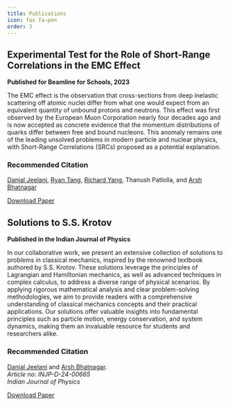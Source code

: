 ```yaml
---
title: Publications
icon: fas fa-pen
order: 3
---
```


## Experimental Test for the Role of Short-Range Correlations in the EMC Effect
**Published for Beamline for Schools, 2023**

The EMC effect is the observation that cross-sections from deep inelastic scattering off atomic nuclei differ from what one would expect from an equivalent quantity of unbound protons and neutrons. This effect was first observed by the European Muon Corporation nearly four decades ago and is now accepted as concrete evidence that the momentum distributions of quarks differ between free and bound nucleons. This anomaly remains one of the leading unsolved problems in modern particle and nuclear physics, with Short-Range Correlations (SRCs) proposed as a potential explanation.

### Recommended Citation
[Danial Jeelani](https://diplomaticfellow.github.io/), [Ryan Tang](https://turtlely.github.io/), [Richard Yang](https://riyang25.github.io/), Thanush Patlolla, and [Arsh Bhatnagar](https://www.linkedin.com/in/arsh-bhatnagar-3b15902a4/)

[Download Paper](https://drive.google.com/file/d/1ZziqIRI0o_fC8y5aXrR0Yi5YmBUHphmU/view?usp=sharing)

## Solutions to S.S. Krotov
**Published in the Indian Journal of Physics**

In our collaborative work, we present an extensive collection of solutions to problems in classical mechanics, inspired by the renowned textbook authored by S.S. Krotov. These solutions leverage the principles of Lagrangian and Hamiltonian mechanics, as well as advanced techniques in complex calculus, to address a diverse range of physical scenarios. By applying rigorous mathematical analysis and clear problem-solving methodologies, we aim to provide readers with a comprehensive understanding of classical mechanics concepts and their practical applications. Our solutions offer valuable insights into fundamental principles such as particle motion, energy conservation, and system dynamics, making them an invaluable resource for students and researchers alike.

### Recommended Citation
[Danial Jeelani](https://diplomaticfellow.github.io/) and [Arsh Bhatnagar](https://www.linkedin.com/in/arsh-bhatnagar-3b15902a4/).  
*Article no: INJP-D-24-00665*  
*Indian Journal of Physics*

[Download Paper](https://drive.google.com/file/d/1yjoO2tsZKxkEUoBMCIDsUNKDpr8LKv76/view?usp=sharing)

